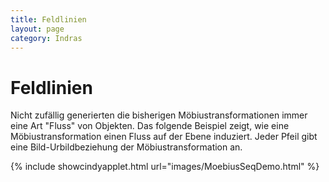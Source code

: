 ```yaml
---
title: Feldlinien
layout: page
category: Indras
---
```


# Feldlinien

Nicht zufällig generierten die bisherigen Möbiustransformationen immer eine Art "Fluss" von Objekten. Das folgende Beispiel zeigt, wie eine Möbiustransformation einen Fluss auf der Ebene induziert. Jeder Pfeil gibt eine Bild-Urbildbeziehung der Möbiustransformation an.

{% include showcindyapplet.html url="images/MoebiusSeqDemo.html" %}


